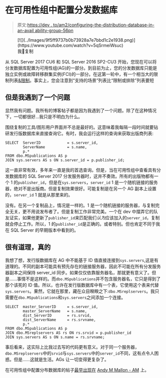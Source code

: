 # 在可用性组中配置分发数据库

> 原文:[https://dev . to/am2/configuring-the-distribution-database-in-an-avail ability-group-56pn](https://dev.to/am2/configuring-the-distribution-database-in-an-availability-group-56pn)

<figure>[![](../Images/9f5ff9737b0b73928a7e7bbd1c2e1938.png)](https://www.youtube.com/watch?v=5qSrmeiWsuc) 

<figcaption id="caption-attachment-1749">我💜复制</figcaption>

</figure>

从 SQL Server 2017 CU6 和 SQL Server 2016 SP2-CU3 开始，您现在可以将分发数据库配置为可用性组(AG)的一部分。到目前为止，您的分发数据库只能是独立实例或故障转移群集实例(FCI)的一部分。在这第一轮中，有一个相当大的限制列表[&限制](https://docs.microsoft.com/en-us/sql/relational-databases/replication/configure-distribution-availability-group)。事实上，您会注意到“支持的场景”列表比“限制或排除”列表要短

## [](#but-i-ran-into-a-problem)但是我遇到了一个问题

显然我有问题。我所有的博客帖子都是因为我遇到了一个问题。除了在这种情况下，一切都很好…我只是不明白为什么。

围绕复制的工具/图形用户界面并不总是最好的。这意味着我每隔一段时间就要钻研发行版数据库来直接查询它。有时，我会运行这样的查询来获取出版商列表:

```
SELECT  ServerID            = s.server_id, 
        ServerName          = s.name,
        p.*
FROM dbo.MSpublications AS p
JOIN sys.servers AS s ON s.server_id = p.publisher_id; 
```

这一直非常有效，多年来一直是我的首选查询。但是，当在可用性组中查看具有分发数据库的 SQL Server 2017 分发服务器时，这并不奏效。所有的出版物都有一个 1 的`publisher_id`，但是在`sys.servers`，`server_id` 1 是一个随机链接的服务器，绝对不是出版商。但是复制效果很好。可能复制是在另一个 AG 副本上设置的，`server_id` 1 就是从那里来的。

没有。在另一个复制品上，情况是一样的。1 是一个随机链接的服务器，与复制完全无关，更不用说发布者了。但是复制工作非常完美。一个在 dev 中摆弄它的队友证实，如果他更新了`publisher_id`来匹配我们*认为*应该加入的`server_id`，复制就会停止工作。所以，1 的`publisher_id`是正确的。或者特别。但也肯定不同于我在 SQL Server 的早期版本中看到的。

## [](#it-makes-sense-really)很有道理，真的

我想了想，发行版数据库在 AG 中不能基于 ID 值直接连接到`sys.servers`,这是有道理的。不同的副本可能具有预先存在的链接服务器，因此不可能在所有分发服务器副本之间保持 server_id 同步。如果仅仅依靠服务器名，那就更有意义了。但是……事情不是这样的。而`dbo.MSpublications`并不包含服务器名，它只是得到了那个该死的 ID 值。所以，也许在发行版数据库中有一个表，它使用这个表来代替`sys.servers`。果然，它就在那里，藏在众目睽睽之下:`dbo.MSreplservers`。我只需要在`dbo.MSpublications`和`sys.servers`之间添加一个连接。

```
SELECT  master_ServerID     = s.server_id, 
        master_ServerName   = s.name,
        dist_ServerID       = rs.srvid,
        dist_ServerName     = rs.srvname,
        p.*
FROM dbo.MSpublications AS p
JOIN dbo.MSreplservers AS rs ON rs.srvid = p.publisher_id
JOIN sys.servers AS s ON s.name = rs.srvname; 
```

事后看来，这实际上比我过去写的代码更有意义。对于同一个服务器，`dbo.MSreplservers`中的`srvid`与`sys.servers`中的`server_id`不同，这有点令人困惑。但是……这就是生活。AGs 让一切变得更复杂了。

在可用性组中配置分布数据库的帖子[最早出现在](https://am2.co/2019/04/configuring-the-distribution-database-in-an-availability-group/) [Andy M Mallon - AM](https://am2.co) 上。